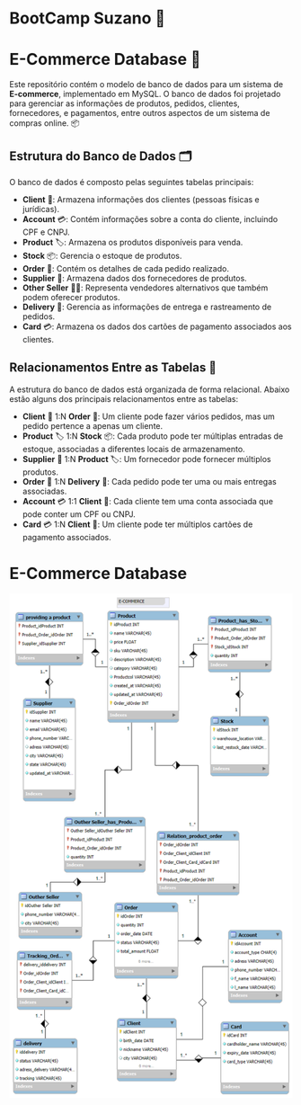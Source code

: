 # BootCamp Suzano 🚀

# E-Commerce Database 🛒

Este repositório contém o modelo de banco de dados para um sistema de **E-commerce**, implementado em MySQL. O banco de dados foi projetado para gerenciar as informações de produtos, pedidos, clientes, fornecedores, e pagamentos, entre outros aspectos de um sistema de compras online. 📦

## Estrutura do Banco de Dados 🗂️

O banco de dados é composto pelas seguintes tabelas principais:

- **Client** 👥: Armazena informações dos clientes (pessoas físicas e jurídicas).
- **Account** 💳: Contém informações sobre a conta do cliente, incluindo CPF e CNPJ.
- **Product** 🏷️: Armazena os produtos disponíveis para venda.
- **Stock** 📦: Gerencia o estoque de produtos.
- **Order** 📝: Contém os detalhes de cada pedido realizado.
- **Supplier** 🏢: Armazena dados dos fornecedores de produtos.
- **Other Seller** 👨‍💻: Representa vendedores alternativos que também podem oferecer produtos.
- **Delivery** 🚚: Gerencia as informações de entrega e rastreamento de pedidos.
- **Card** 💳: Armazena os dados dos cartões de pagamento associados aos clientes.

## Relacionamentos Entre as Tabelas 🔗

A estrutura do banco de dados está organizada de forma relacional. Abaixo estão alguns dos principais relacionamentos entre as tabelas:

- **Client** 👥 1:N **Order** 📝: Um cliente pode fazer vários pedidos, mas um pedido pertence a apenas um cliente.
- **Product** 🏷️ 1:N **Stock** 📦: Cada produto pode ter múltiplas entradas de estoque, associadas a diferentes locais de armazenamento.
- **Supplier** 🏢 1:N **Product** 🏷️: Um fornecedor pode fornecer múltiplos produtos.
- **Order** 📝 1:N **Delivery** 🚚: Cada pedido pode ter uma ou mais entregas associadas.
- **Account** 💳 1:1 **Client** 👥: Cada cliente tem uma conta associada que pode conter um CPF ou CNPJ.
- **Card** 💳 1:N **Client** 👥: Um cliente pode ter múltiplos cartões de pagamento associados.


# E-Commerce Database

![Modelo do Banco de Dados](img_bd_e-commerce/BD_E-COMMERCE.png)



